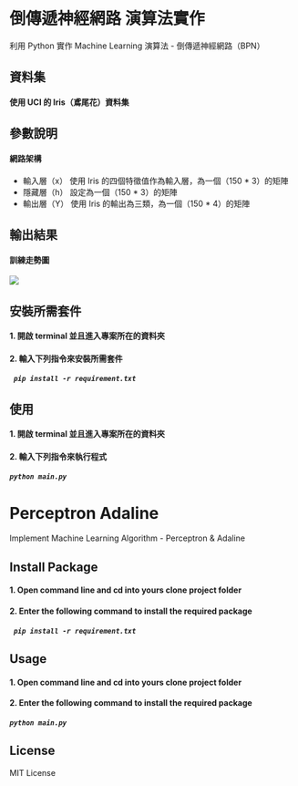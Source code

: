 # 倒傳遞神經網路 演算法實作
利用 Python 實作 Machine Learning 演算法 - 倒傳遞神經網路（BPN）

## 資料集
#### 使用 UCI 的 Iris（鳶尾花）資料集

## 參數說明
#### 網路架構
- 輸入層（x）
使用 Iris 的四個特徵值作為輸入層，為一個（150 * 3）的矩陣
- 隱藏層（h）
設定為一個（150 * 3）的矩陣
- 輸出層（Y）
使用 Iris 的輸出為三類，為一個（150 * 4）的矩陣
## 輸出結果
#### 訓練走勢圖
![](https://i.imgur.com/CY5BWFf.png)

## 安裝所需套件
#### 1. 開啟 terminal 並且進入專案所在的資料夾
#### 2. 輸入下列指令來安裝所需套件
#####  ```` pip install -r requirement.txt````

## 使用
#### 1. 開啟 terminal 並且進入專案所在的資料夾
#### 2. 輸入下列指令來執行程式
#####  ````python main.py````



# Perceptron Adaline
Implement Machine Learning Algorithm - Perceptron &amp; Adaline

## Install Package
#### 1. Open command line and cd into yours clone project folder
#### 2. Enter the following command to install the required package
#####  ```` pip install -r requirement.txt````

## Usage
#### 1. Open command line and cd into yours clone project folder
#### 2. Enter the following command to install the required package
#####  ````python main.py````

## License
MIT License
